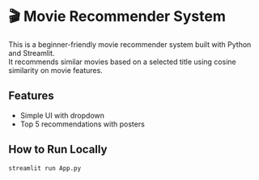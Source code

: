# 🎬 Movie Recommender System

This is a beginner-friendly movie recommender system built with Python and Streamlit.  
It recommends similar movies based on a selected title using cosine similarity on movie features.

## Features
- Simple UI with dropdown
- Top 5 recommendations with posters


## How to Run Locally
```bash
streamlit run App.py
